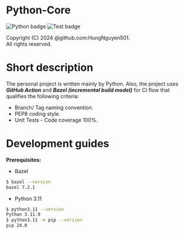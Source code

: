 Python-Core
===
![Python badge](https://badgen.net/pypi/python/black)
![Test badge](https://github.com/python/cpython/actions/workflows/build.yml/badge.svg?branch=main&event=push)

Copyright (C) 2024 @github.com:HungNguyen501.<br>
All rights reserved.<br>

# Short description
The personal project is written mainly by Python. Also, the project uses ***GitHub Action*** and ***Bazel (incremental build model)*** for CI flow that qualifies the following criteria:
- Branch/ Tag naming convention.
- PEP8 coding style.
- Unit Tests - Code coverage 100%.

# Development guides
**Prerequisites:**
- Bazel
```bash
$ bazel --version
bazel 7.2.1
```
- Python 3.11
```bash
$ python3.11 --version
Python 3.11.9
$ python3.11 -m pip --version
pip 24.0
```

